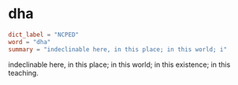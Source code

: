 # dha

``` toml
dict_label = "NCPED"
word = "dha"
summary = "indeclinable here, in this place; in this world; i"
```

indeclinable here, in this place; in this world; in this existence; in this teaching.


